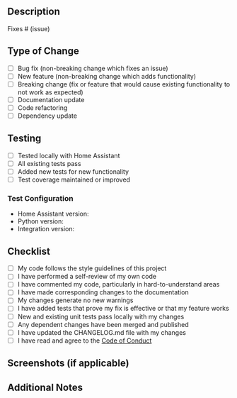 ## Description

<!-- Please include a summary of the change and which issue is fixed. Please also include relevant motivation and context. -->

Fixes # (issue)

## Type of Change

<!-- Please delete options that are not relevant. -->

- [ ] Bug fix (non-breaking change which fixes an issue)
- [ ] New feature (non-breaking change which adds functionality)
- [ ] Breaking change (fix or feature that would cause existing functionality to not work as expected)
- [ ] Documentation update
- [ ] Code refactoring
- [ ] Dependency update

## Testing

<!-- Please describe the tests that you ran to verify your changes. Provide instructions so we can reproduce. -->

- [ ] Tested locally with Home Assistant
- [ ] All existing tests pass
- [ ] Added new tests for new functionality
- [ ] Test coverage maintained or improved

### Test Configuration

- Home Assistant version:
- Python version:
- Integration version:

## Checklist

<!-- Please check all that apply. -->

- [ ] My code follows the style guidelines of this project
- [ ] I have performed a self-review of my own code
- [ ] I have commented my code, particularly in hard-to-understand areas
- [ ] I have made corresponding changes to the documentation
- [ ] My changes generate no new warnings
- [ ] I have added tests that prove my fix is effective or that my feature works
- [ ] New and existing unit tests pass locally with my changes
- [ ] Any dependent changes have been merged and published
- [ ] I have updated the CHANGELOG.md file with my changes
- [ ] I have read and agree to the [Code of Conduct](../CODE_OF_CONDUCT.md)

## Screenshots (if applicable)

<!-- Add screenshots to help explain your changes. -->

## Additional Notes

<!-- Add any other context about the pull request here. -->
